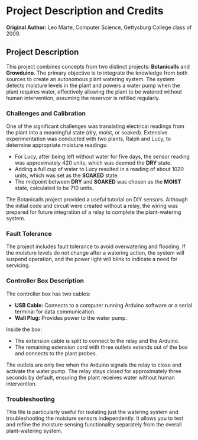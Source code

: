# Project Description and Credits

**Original Author:** Leo Marte, Computer Science, Gettysburg College class of 2009.

## Project Description

This project combines concepts from two distinct projects: **Botanicalls** and **Growduino**. The primary objective is to integrate the knowledge from both sources to create an autonomous plant watering system. The system detects moisture levels in the plant and powers a water pump when the plant requires water, effectively allowing the plant to be watered without human intervention, assuming the reservoir is refilled regularly.

### Challenges and Calibration

One of the significant challenges was translating electrical readings from the plant into a meaningful state (dry, moist, or soaked). Extensive experimentation was conducted with two plants, Ralph and Lucy, to determine appropriate moisture readings:

- For Lucy, after being left without water for five days, the sensor reading was approximately 420 units, which was deemed the **DRY** state.
- Adding a full cup of water to Lucy resulted in a reading of about 1020 units, which was set as the **SOAKED** state.
- The midpoint between **DRY** and **SOAKED** was chosen as the **MOIST** state, calculated to be 710 units.

The Botanicalls project provided a useful tutorial on DIY sensors. Although the initial code and circuit were created without a relay, the wiring was prepared for future integration of a relay to complete the plant-watering system.

### Fault Tolerance

The project includes fault tolerance to avoid overwatering and flooding. If the moisture levels do not change after a watering action, the system will suspend operation, and the power light will blink to indicate a need for servicing.

### Controller Box Description

The controller box has two cables:

- **USB Cable:** Connects to a computer running Arduino software or a serial terminal for data communication.
- **Wall Plug:** Provides power to the water pump.

Inside the box:

- The extension cable is split to connect to the relay and the Arduino.
- The remaining extension cord with three outlets extends out of the box and connects to the plant probes.

The outlets are only live when the Arduino signals the relay to close and activate the water pump. The relay stays closed for approximately three seconds by default, ensuring the plant receives water without human intervention.

### Troubleshooting

This file is particularly useful for isolating just the watering system and troubleshooting the moisture sensors independently. It allows you to test and refine the moisture sensing functionality separately from the overall plant-watering system.
